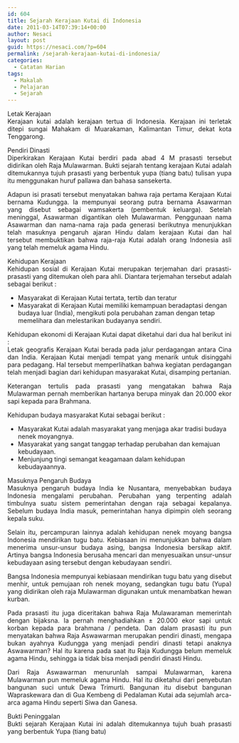 ```yaml
---
id: 604
title: Sejarah Kerajaan Kutai di Indonesia
date: 2011-03-14T07:39:14+00:00
author: Nesaci
layout: post
guid: https://nesaci.com/?p=604
permalink: /sejarah-kerajaan-kutai-di-indonesia/
categories:
  - Catatan Harian
tags:
  - Makalah
  - Pelajaran
  - Sejarah
---
```

<p style="text-align: justify;">
  Letak Kerajaan<br /> Kerajaan kutai adalah kerajaan tertua di Indonesia. Kerajaan ini terletak ditepi sungai Mahakam di Muarakaman, Kalimantan Timur, dekat kota Tenggarong.
</p>

<p style="text-align: justify;">
  Pendiri Dinasti<br /> Diperkirakan Kerajaan Kutai berdiri pada abad 4 M prasasti tersebut didirikan oleh Raja Mulawarman. Bukti sejarah tentang kerajaan Kutai adalah ditemukannya tujuh prasasti yang berbentuk yupa (tiang batu) tulisan yupa itu menggunakan huruf pallawa dan bahasa sansekerta.
</p>

<p style="text-align: justify;">
  Adapun isi prasati tersebut menyatakan bahwa raja pertama Kerajaan Kutai bernama Kudungga. Ia mempunyai seorang putra bernama Asawarman yang disebut sebagai wamsakerta (pembentuk keluarga). Setelah meninggal, Asawarman digantikan oleh Mulawarman. Penggunaan nama Asawarman dan nama-nama raja pada generasi berikutnya menunjukkan telah masuknya pengaruh ajaran Hindu dalam kerajaan Kutai dan hal tersebut membuktikan bahwa raja-raja Kutai adalah orang Indonesia asli yang telah memeluk agama Hindu.
</p>

<p style="text-align: justify;">
  Kehidupan Kerajaan<br /> Kehidupan sosial di Kerajaan Kutai merupakan terjemahan dari prasasti-prasasti yang ditemukan oleh para ahli. Diantara terjemahan tersebut adalah sebagai berikut :
</p>

  * Masyarakat di Kerajaan Kutai tertata, tertib dan teratur
  * Masyarakat di Kerajaan Kutai memiliki kemampuan beradaptasi dengan budaya luar (India), mengikuti pola perubahan zaman dengan tetap memelihara dan melestarikan budayanya sendiri.

<p style="text-align: justify;">
  Kehidupan ekonomi di Kerajaan Kutai dapat diketahui dari dua hal berikut ini :<br /> Letak geografis Kerajaan Kutai berada pada jalur perdagangan antara Cina dan India. Kerajaan Kutai menjadi tempat yang menarik untuk disinggahi para pedagang. Hal tersebut memperlihatkan bahwa kegiatan perdagangan telah menjadi bagian dari kehidupan masyarakat Kutai, disamping pertanian.
</p>

<p style="text-align: justify;">
  Keterangan tertulis pada prasasti yang mengatakan bahwa Raja Mulawarman pernah memberikan hartanya berupa minyak dan 20.000 ekor sapi kepada para Brahmana.
</p>

<p style="text-align: justify;">
  Kehidupan budaya masyarakat Kutai sebagai berikut :
</p>

  * Masyarakat Kutai adalah masyarakat yang menjaga akar tradisi budaya nenek moyangnya.
  * Masyarakat yang sangat tanggap terhadap perubahan dan kemajuan kebudayaan.
  * Menjunjung tingi semangat keagamaan dalam kehidupan kebudayaannya.

<p style="text-align: justify;">
  Masuknya Pengaruh Budaya<br /> Masuknya pengaruh budaya India ke Nusantara, menyebabkan budaya Indonesia mengalami perubahan. Perubahan yang terpenting adalah timbulnya suatu sistem pemerintahan dengan raja sebagai kepalanya. Sebelum budaya India masuk, pemerintahan hanya dipimpin oleh seorang kepala suku.
</p>

<p style="text-align: justify;">
  Selain itu, percampuran lainnya adalah kehidupan nenek moyang bangsa Indonesia mendirikan tugu batu. Kebiasaan ini menunjukkan bahwa dalam menerima unsur-unsur budaya asing, bangsa Indonesia bersikap aktif. Artinya bangsa Indonesia berusaha mencari dan menyesuaikan unsur-unsur kebudayaan asing tersebut dengan kebudayaan sendiri.
</p>

<p style="text-align: justify;">
  Bangsa Indonesia mempunyai kebiasaan mendirikan tugu batu yang disebut menhir, untuk pemujaan roh nenek moyang, sedangkan tugu batu (Yupa) yang didirikan oleh raja Mulawarman digunakan untuk menambatkan hewan kurban.
</p>

<p style="text-align: justify;">
  Pada prasasti itu juga diceritakan bahwa Raja Mulawaraman memerintah dengan bijaksna. Ia pernah menghadiahkan ± 20.000 ekor sapi untuk korban kepada para brahmana / pendeta. Dan dalam prasasti itu pun menyatakan bahwa Raja Aswawarman merupakan pendiri dinasti, mengapa bukan ayahnya Kudungga yang menjadi pendiri dinasti tetapi anaknya Aswawarman? Hal itu karena pada saat itu Raja Kudungga belum memeluk agama Hindu, sehingga ia tidak bisa menjadi pendiri dinasti Hindu.
</p>

<p style="text-align: justify;">
  Dari Raja Aswawarman menurunlah sampai Mulawarman, karena Mulawarman pun memeluk agama Hindu. Hal itu diketahui dari penyebutan bangunan suci untuk Dewa Trimurti. Bangunan itu disebut bangunan Wapraskewara dan di Gua Kembeng di Pedalaman Kutai ada sejumlah arca-arca agama Hindu seperti Siwa dan Ganesa.
</p>

<p style="text-align: justify;">
  Bukti Peninggalan<br /> Bukti sejarah Kerajaan Kutai ini adalah ditemukannya tujuh buah prasasti yang berbentuk Yupa (tiang batu)
</p>